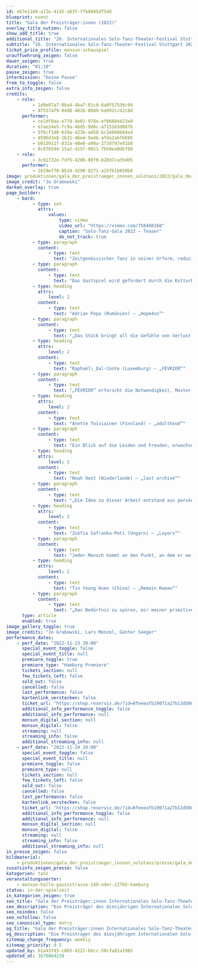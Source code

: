 ```yaml
---
id: eb7e1160-a72e-4145-a83f-ffb8945df548
blueprint: event
title: "Gala der Preisträger:innen (2022)"
overlay_title_nutzen: false
show_add_title: true
additional_title: "26. Internationales Solo-Tanz-Theater-Festival Stuttgart"
subtitle: "26. Internationales Solo-Tanz-Theater-Festival Stuttgart 2022"
ticket_price_profile: monsun-schauspiel
urauffuehrung_zeigen: false
dauer_zeigen: true
duration: "01:10"
pause_zeigen: true
intermission: "keine Pause"
from_to_toggle: false
extra_info_zeigen: false
credits:
    - role:
          - 1d9e87a7-0ba4-4ba7-81c0-6a0f57536c99
          - 8f557af9-04d8-4626-8049-6a092ccd2c8d
      performer:
          - ce2df8aa-e77d-4e01-978e-ef06884423a9
          - e7ae24e5-fc9a-4bd5-9d8c-a7151b5d087b
          - 5fbcf1d0-629a-423b-ad58-bc2e068684a4
          - 8596d3e8-1b31-46e4-9a4b-afda2abf6695
          - b013911f-832a-48e6-a90a-273d797e91b8
          - 8c876594-15a2-415f-9921-7b50ea0db708
    - role:
          - 3c61732e-fdf5-4206-89f0-628d7ca35dd5
      performer:
          - 1629eff0-8b34-4290-8271-a25fb1b850b8
image: produktionen/gala_der_preistraeger_innnen_solotanz/2022/gala_der_preistraegerinnen_solotanz_c_jo_grabowski.jpg
image_credit: "Jo Grabowski"
darken_overlay: true
page_builder:
    - bard:
          - type: set
            attrs:
                values:
                    type: video
                    video_url: "https://vimeo.com/758480160"
                    caption: "Solo-Tanz-Gala 2022 – Teaser"
                    do_not_track: true
          - type: paragraph
            content:
                - type: text
                  text: "Zeitgenössischer Tanz in seiner Urform, reduziert auf den Kern von Körpersprache und Ausdruck, die Essenz der choreografischen Kunst. Das sind die Herausforderungen, die das Solo an junge Choreografinnen und Choreografen stellt. Die Preisträger des diesjährigen Internationalen Solo-Tanz-Theater-Festivals Stuttgart präsentieren ein Programm, das für das Publikum Überraschungen birgt und Entdeckungen für die Szene von morgen verspricht. Die künstlerische Palette reicht von Tanztheater über abstrakte Choreografie hin zu interdisziplinären Recherchen. Der Tanz ist geprägt von der Suche nach neuen Ausdrucksformen und einer individuellen Bewegungssprache, aber auch von kulturellen Traditionen der Heimatländer. Die Produktionen faszinieren gleichermaßen durch innovative Ideen wie durch höchste tänzerische Präzision."
          - type: paragraph
            content:
                - type: text
                  text: "Das Gastspiel wird gefördert durch die Kulturbehörde Hamburg."
          - type: heading
            attrs:
                level: 2
            content:
                - type: text
                  text: "Adrian Popa (Rumänien) – „Hope4us“"
          - type: paragraph
            content:
                - type: text
                  text: "„Das Stück bringt all die Gefühle von Verlust und Orientierungslosigkeit auf die Bühne, die wir in diesen seltsamen Zeiten erlebt haben. Alles um uns herum wurde langsamer, erstarrte... Die Zukunft, die wir uns aufgebaut hatten, war plötzlich weg, ein Traum in der Vergangenheit. Ich dachte, nur dieser Traum kann unsere Zukunft retten, Ist das so? Können wir unser Leben zurückhaben, so wie es war? Oder loslassen, die Kontrolle erlangen? So oder so... Ich glaube. Ich hoffe.“"
          - type: heading
            attrs:
                level: 2
            content:
                - type: text
                  text: "Raphaël\_Dal-Conte (Luxemburg) – „FÉVRIER“"
          - type: paragraph
            content:
                - type: text
                  text: "„FÉVRIER“ erforscht die Notwendigkeit, Muster zu durchbrechen. Die Welt eines Mannes bricht zusammen, doch sein Hilfeschrei scheint nicht gehört zu werden. Durch verschiedene choreografische Fragmente, ausgedrückt in radikalen Bewegungen, zwingt der Mann seinen Körper in eine Art Transzendenz. Das Stück ist ein Wettlauf gegen die Zeit, das die Zuschauenden in einen düsteren Raum wirft, in dem der Tänzer zu überleben versucht. Als ritueller Tanz, der zugleich ein Gebet und eine Ode an das Leben ist, zeigt „FÉVRIER“ eine ehrliche Sicht auf Stress und Angst. 2. Preis Choreografie 2022, Residency Award der Equilibrio Dinamico Dance Company Isaiah Wilson (Luxemburg) mit „FEVRIER“, getanzt von\_Raphaël\_Dal-Conte."
          - type: heading
            attrs:
                level: 2
            content:
                - type: text
                  text: "Anette Toiviainen (Finnland) – „adulthood“"
          - type: paragraph
            content:
                - type: text
                  text: "Ein Blick auf die Leiden und Freuden, erwachsen zu sein. Alles beginnt mit Mustern und Formen. Muster, die wir wiederholen und Formen, die wir erfüllen sollten. Es gibt viele Vorlagen dafür, eine rationale Lebensweise zu führen. Als Erwachsener sollte man kontrolliert sein – sollte man?"
          - type: heading
            attrs:
                level: 2
            content:
                - type: text
                  text: "Noah Oost (Niederlande) – „last archive“"
          - type: paragraph
            content:
                - type: text
                  text: "„Die Idee zu dieser Arbeit entstand aus persönlichen Erfahrungen. In vielen Situationen hatte ich das Gefühl, als jemand handeln zu müssen, der ich nicht bin. Die Erwartung, die ich als vierzehnjähriges Kind hatte, dass ich wirklich zu mir selbst finden würde, wenn ich die Chance dazu bekäme, hat sich nicht erfüllt. Ein wichtiges Thema ist die soziale Identifikation. Wie sehen wir uns selbst, ausgehend von der Zugehörigkeit zu einem bestimmten Personenkreis und der Position, die wir in diesem einnehmen.“"
          - type: heading
            attrs:
                level: 2
            content:
                - type: text
                  text: "Zsófia Safranka-Peti (Ungarn) – „Layers“"
          - type: paragraph
            content:
                - type: text
                  text: "Jeder Mensch kommt an den Punkt, an dem er weiß, dass eine Veränderung bevorsteht. Das Laben tritt in eine andere Phase ein. Die letzten Hautschuppen lösen sich, wie bei einer Entzündung wird alles schlimmer, bevor eine Besserung eintritt. Der Countdown läuft, die Veränderung beginnt. Ein neues Blatt. Alte Denkmuster und Gewohnheiten wandeln sich. Auch der Geist bewegt sich auf einer höheren Ebene. Sicht weisen ändern sich. Der Mensch gewinnt Raum, als wäre er zuhause angekommen. Er lebt wieder. Und bekommt den wirklich alten Freund zurück: Kraft."
          - type: heading
            attrs:
                level: 2
            content:
                - type: text
                  text: "Tin Yeung Huen (China) – „Remain Human“"
          - type: paragraph
            content:
                - type: text
                  text: "„Das Bedürfnis zu spüren, mir meiner primitiven Erinnerungen ins Gedächtnis zu rufen, mich zu erinnern, ein Mensch zu sein. Zu erkennen, zu fühlen, zu brechen, jedes kleine Bisschen zu genießen, mich selbst zu erinnern. "
      type: article
      enabled: true
image_gallery_toggle: true
image_credits: "Jo Grabowski, Lars Menzel, Günter Seeger"
performance_dates:
    - perf_date: "2022-11-23 20:00"
      special_event_toggle: false
      special_event_title: null
      premiere_toggle: true
      premiere_type: "Hamburg Premiere"
      tickets_section: null
      few_tickets_left: false
      sold_out: false
      cancelled: false
      last_performance: false
      kartenlink_verstecken: false
      ticket_url: "https://shop.reservix.de/?id=8feeeafb19071a27b13d5083379d95183e9ab490f2f135faf80b2fecfc1ba00f2aba7ad8945f4a4292549eb86feddc1b&vID=7337&eventGrpID=414841&eventID=1994136"
      additional_info_performance_toggle: false
      additional_info_performance: null
      monsun_digital_section: null
      monsun_digital: false
      streaming: null
      streaming_info: false
      additional_streaming_info: null
    - perf_date: "2022-11-24 20:00"
      special_event_toggle: false
      special_event_title: null
      premiere_toggle: false
      premiere_type: null
      tickets_section: null
      few_tickets_left: false
      sold_out: false
      cancelled: false
      last_performance: false
      kartenlink_verstecken: false
      ticket_url: "https://shop.reservix.de/?id=8feeeafb19071a27b13d5083379d95183e9ab490f2f135faf80b2fecfc1ba00f2aba7ad8945f4a4292549eb86feddc1b&vID=7337&eventGrpID=414841&eventID=1994138"
      additional_info_performance_toggle: false
      additional_info_performance: null
      monsun_digital_section: null
      monsun_digital: false
      streaming: null
      streaming_info: false
      additional_streaming_info: null
in_presse_zeigen: false
bildmaterial:
    - produktionen/gala_der_preistraeger_innnen_solotanz/presse/gala_der_preistraeger_innen_internationaler_solotanz_monsun.zip
zusatsinfo_zeigen_presse: false
kategorien: tanz
veranstaltungsoerter:
    - monsun-halle-gaussstrasse-149-oder-22765-hamburg
status: in-der-spielzeit
in_kategorien_zeigen: true
seo_title: "Gala der Preisträger:innen Internationales Solo-Tanz-Theater-Festival"
seo_description: "Die Preisträger des diesjährigen Internationalen Solo-Tanz-Theater-Festivals Stuttgart zeigen ein Programm, das Überraschungen und Entdeckungen verspricht."
seo_noindex: false
seo_nofollow: false
seo_canonical_type: entry
og_title: "Gala der Preisträger:innen Internationales Solo-Tanz-Theater-Festival"
og_description: "Die Preisträger des diesjährigen Internationalen Solo-Tanz-Theater-Festivals Stuttgart zeigen ein Programm, das Überraschungen und Entdeckungen verspricht."
sitemap_change_frequency: weekly
sitemap_priority: 0.5
updated_by: b1a43fd3-c865-4122-b6cc-50cfa81a1985
updated_at: 1678064228
---
```

